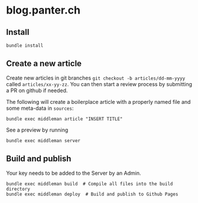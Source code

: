 # blog.panter.ch

## Install
```
bundle install
```

## Create a new article 
Create new articles in git branches `git checkout -b articles/dd-mm-yyyy` called `articles/xx-yy-zz`. 
You can then start a review process by submitting a PR on github if needed.

The following will create a boilerplace article with a properly named file
and some meta-data in `sources`:
```
bundle exec middleman article "INSERT TITLE"
```

See a preview by running
```
bundle exec middleman server
```

## Build and publish
Your key needs to be added to the Server by an Admin.

```
bundle exec middleman build  # Compile all files into the build directory
bundle exec middleman deploy  # Build and publish to Github Pages
```
